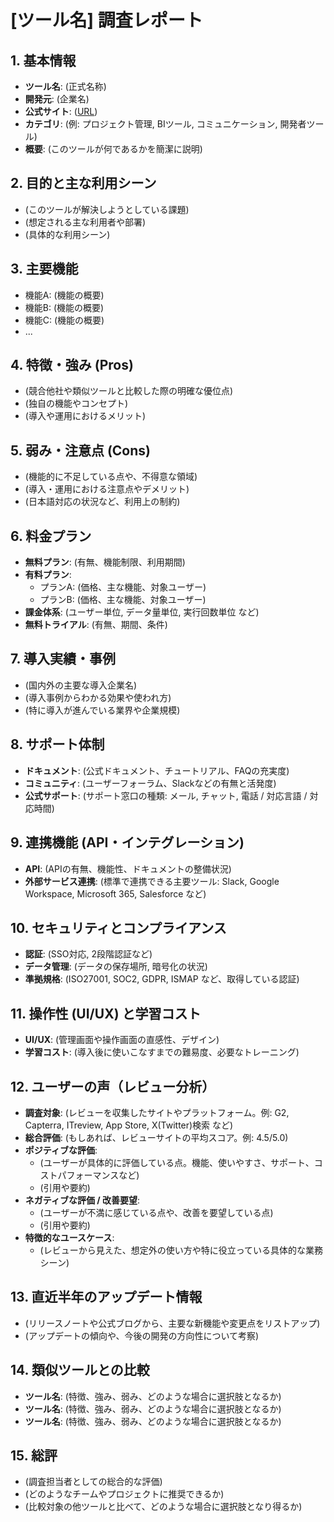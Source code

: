# **[ツール名] 調査レポート**

## **1. 基本情報**

* **ツール名**: (正式名称)
* **開発元**: (企業名)
* **公式サイト**: ([URL](URL))
* **カテゴリ**: (例: プロジェクト管理, BIツール, コミュニケーション, 開発者ツール)
* **概要**: (このツールが何であるかを簡潔に説明)

## **2. 目的と主な利用シーン**

* (このツールが解決しようとしている課題)
* (想定される主な利用者や部署)
* (具体的な利用シーン)

## **3. 主要機能**

* 機能A: (機能の概要)
* 機能B: (機能の概要)
* 機能C: (機能の概要)
* ...

## **4. 特徴・強み (Pros)**

* (競合他社や類似ツールと比較した際の明確な優位点)
* (独自の機能やコンセプト)
* (導入や運用におけるメリット)

## **5. 弱み・注意点 (Cons)**

* (機能的に不足している点や、不得意な領域)
* (導入・運用における注意点やデメリット)
* (日本語対応の状況など、利用上の制約)

## **6. 料金プラン**

* **無料プラン**: (有無、機能制限、利用期間)
* **有料プラン**:
  * プランA: (価格、主な機能、対象ユーザー)
  * プランB: (価格、主な機能、対象ユーザー)
* **課金体系**: (ユーザー単位, データ量単位, 実行回数単位 など)
* **無料トライアル**: (有無、期間、条件)

## **7. 導入実績・事例**

* (国内外の主要な導入企業名)
* (導入事例からわかる効果や使われ方)
* (特に導入が進んでいる業界や企業規模)

## **8. サポート体制**

* **ドキュメント**: (公式ドキュメント、チュートリアル、FAQの充実度)
* **コミュニティ**: (ユーザーフォーラム、Slackなどの有無と活発度)
* **公式サポート**: (サポート窓口の種類: メール, チャット, 電話 / 対応言語 / 対応時間)

## **9. 連携機能 (API・インテグレーション)**

* **API**: (APIの有無、機能性、ドキュメントの整備状況)
* **外部サービス連携**: (標準で連携できる主要ツール: Slack, Google Workspace, Microsoft 365, Salesforce など)

## **10. セキュリティとコンプライアンス**

* **認証**: (SSO対応, 2段階認証など)
* **データ管理**: (データの保存場所, 暗号化の状況)
* **準拠規格**: (ISO27001, SOC2, GDPR, ISMAP など、取得している認証)

## **11. 操作性 (UI/UX) と学習コスト**

* **UI/UX**: (管理画面や操作画面の直感性、デザイン)
* **学習コスト**: (導入後に使いこなすまでの難易度、必要なトレーニング)

## **12. ユーザーの声（レビュー分析）**

* **調査対象**: (レビューを収集したサイトやプラットフォーム。例: G2, Capterra, ITreview, App Store, X(Twitter)検索 など)
* **総合評価**: (もしあれば、レビューサイトの平均スコア。例: 4.5/5.0)
* **ポジティブな評価**:
  * (ユーザーが具体的に評価している点。機能、使いやすさ、サポート、コストパフォーマンスなど)
  * (引用や要約)
* **ネガティブな評価 / 改善要望**:
  * (ユーザーが不満に感じている点や、改善を要望している点)
  * (引用や要約)
* **特徴的なユースケース**:
  * (レビューから見えた、想定外の使い方や特に役立っている具体的な業務シーン)

## **13. 直近半年のアップデート情報**

* (リリースノートや公式ブログから、主要な新機能や変更点をリストアップ)
* (アップデートの傾向や、今後の開発の方向性について考察)

## **14. 類似ツールとの比較**

* **ツール名**: (特徴、強み、弱み、どのような場合に選択肢となるか)
* **ツール名**: (特徴、強み、弱み、どのような場合に選択肢となるか)
* **ツール名**: (特徴、強み、弱み、どのような場合に選択肢となるか)

## **15. 総評**

* (調査担当者としての総合的な評価)
* (どのようなチームやプロジェクトに推奨できるか)
* (比較対象の他ツールと比べて、どのような場合に選択肢となり得るか)
